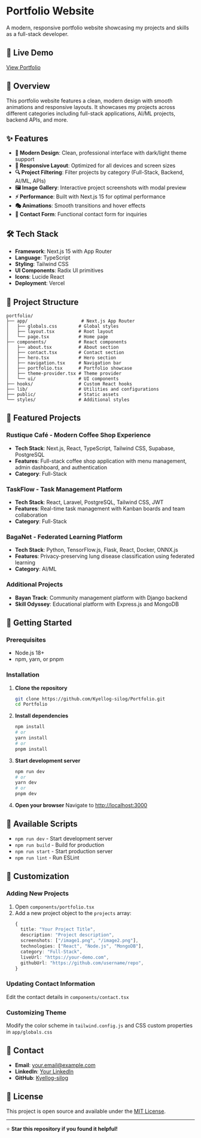 # Portfolio Website

A modern, responsive portfolio website showcasing my projects and skills as a full-stack developer.

## 🚀 Live Demo

[View Portfolio](https://your-portfolio-url.vercel.app)

## 📖 Overview

This portfolio website features a clean, modern design with smooth animations and responsive layouts. It showcases my projects across different categories including full-stack applications, AI/ML projects, backend APIs, and more.

## ✨ Features

- **🎨 Modern Design**: Clean, professional interface with dark/light theme support
- **📱 Responsive Layout**: Optimized for all devices and screen sizes
- **🔍 Project Filtering**: Filter projects by category (Full-Stack, Backend, AI/ML, APIs)
- **🖼️ Image Gallery**: Interactive project screenshots with modal preview
- **⚡ Performance**: Built with Next.js 15 for optimal performance
- **🎭 Animations**: Smooth transitions and hover effects
- **📧 Contact Form**: Functional contact form for inquiries

## 🛠️ Tech Stack

- **Framework**: Next.js 15 with App Router
- **Language**: TypeScript
- **Styling**: Tailwind CSS
- **UI Components**: Radix UI primitives
- **Icons**: Lucide React
- **Deployment**: Vercel

## 📁 Project Structure

```
portfolio/
├── app/                    # Next.js App Router
│   ├── globals.css        # Global styles
│   ├── layout.tsx         # Root layout
│   └── page.tsx           # Home page
├── components/            # React components
│   ├── about.tsx          # About section
│   ├── contact.tsx        # Contact section
│   ├── hero.tsx           # Hero section
│   ├── navigation.tsx     # Navigation bar
│   ├── portfolio.tsx      # Portfolio showcase
│   ├── theme-provider.tsx # Theme provider
│   └── ui/                # UI components
├── hooks/                 # Custom React hooks
├── lib/                   # Utilities and configurations
├── public/                # Static assets
└── styles/                # Additional styles
```

## 🎯 Featured Projects

### Rustique Café - Modern Coffee Shop Experience
- **Tech Stack**: Next.js, React, TypeScript, Tailwind CSS, Supabase, PostgreSQL
- **Features**: Full-stack coffee shop application with menu management, admin dashboard, and authentication
- **Category**: Full-Stack

### TaskFlow - Task Management Platform
- **Tech Stack**: React, Laravel, PostgreSQL, Tailwind CSS, JWT
- **Features**: Real-time task management with Kanban boards and team collaboration
- **Category**: Full-Stack

### BagaNet - Federated Learning Platform
- **Tech Stack**: Python, TensorFlow.js, Flask, React, Docker, ONNX.js
- **Features**: Privacy-preserving lung disease classification using federated learning
- **Category**: AI/ML

### Additional Projects
- **Bayan Track**: Community management platform with Django backend
- **Skill Odyssey**: Educational platform with Express.js and MongoDB

## 🚀 Getting Started

### Prerequisites
- Node.js 18+ 
- npm, yarn, or pnpm

### Installation

1. **Clone the repository**
   ```bash
   git clone https://github.com/Kyellog-silog/Portfolio.git
   cd Portfolio
   ```

2. **Install dependencies**
   ```bash
   npm install
   # or
   yarn install
   # or
   pnpm install
   ```

3. **Start development server**
   ```bash
   npm run dev
   # or
   yarn dev
   # or
   pnpm dev
   ```

4. **Open your browser**
   Navigate to [http://localhost:3000](http://localhost:3000)

## 📜 Available Scripts

- `npm run dev` - Start development server
- `npm run build` - Build for production
- `npm run start` - Start production server
- `npm run lint` - Run ESLint

## 🎨 Customization

### Adding New Projects

1. Open `components/portfolio.tsx`
2. Add a new project object to the `projects` array:
   ```typescript
   {
     title: "Your Project Title",
     description: "Project description",
     screenshots: ["/image1.png", "/image2.png"],
     technologies: ["React", "Node.js", "MongoDB"],
     category: "Full-Stack",
     liveUrl: "https://your-demo.com",
     githubUrl: "https://github.com/username/repo",
   }
   ```

### Updating Contact Information

Edit the contact details in `components/contact.tsx`

### Customizing Theme

Modify the color scheme in `tailwind.config.js` and CSS custom properties in `app/globals.css`

## 📧 Contact

- **Email**: your.email@example.com
- **LinkedIn**: [Your LinkedIn](https://linkedin.com/in/yourprofile)
- **GitHub**: [Kyellog-silog](https://github.com/Kyellog-silog)

## 📄 License

This project is open source and available under the [MIT License](LICENSE).

---

⭐ **Star this repository if you found it helpful!**
